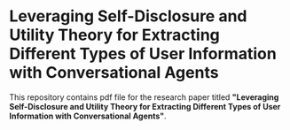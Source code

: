 # Leveraging Self-Disclosure and Utility Theory for Extracting Different Types of User Information with Conversational Agents

This repository contains pdf file for the research paper titled **"Leveraging Self-Disclosure and Utility Theory for Extracting Different Types of User Information with Conversational Agents"**. 
